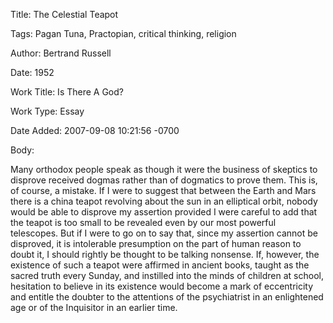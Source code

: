 Title:  The Celestial Teapot

Tags:   Pagan Tuna, Practopian, critical thinking, religion

Author: Bertrand Russell

Date:   1952

Work Title: Is There A God?

Work Type: Essay

Date Added: 2007-09-08 10:21:56 -0700

Body: 

Many orthodox people speak as though it were the business of skeptics to disprove received dogmas rather than of dogmatics to prove them. This is, of course, a mistake. If I were to suggest that between the Earth and Mars there is a china teapot revolving about the sun in an elliptical orbit, nobody would be able to disprove my assertion provided I were careful to add that the teapot is too small to be revealed even by our most powerful telescopes. But if I were to go on to say that, since my assertion cannot be disproved, it is intolerable presumption on the part of human reason to doubt it, I should rightly be thought to be talking nonsense. If, however, the existence of such a teapot were affirmed in ancient books, taught as the sacred truth every Sunday, and instilled into the minds of children at school, hesitation to believe in its existence would become a mark of eccentricity and entitle the doubter to the attentions of the psychiatrist in an enlightened age or of the Inquisitor in an earlier time.

